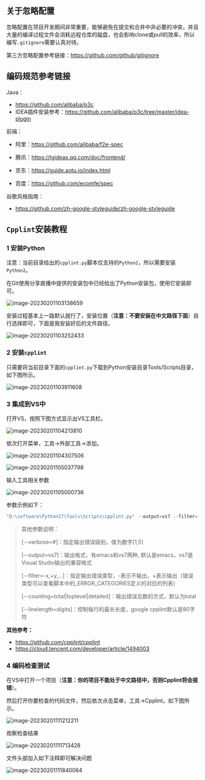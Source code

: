 ## 关于忽略配置

忽略配置在项目开发期间非常重要，能够避免在提交和合并中非必要的冲突，并且大量的编译过程文件会消耗远程仓库的磁盘，也会影响clone或pull的效率，所以编写`.gitignore`需要认真对待。

第三方忽略配置参考链接：https://github.com/github/gitignore

## 编码规范参考链接

Java：

- https://github.com/alibaba/p3c
-  IDEA插件安装参考：https://github.com/alibaba/p3c/tree/master/idea-plugin

前端：

- 阿里：https://github.com/alibaba/f2e-spec

- 腾讯：https://tgideas.qq.com/doc/frontend/
- 京东：https://guide.aotu.io/index.html
- 百度：https://github.com/ecomfe/spec

谷歌风格指南：

- https://github.com/zh-google-styleguide/zh-google-styleguide

## `Cpplint`安装教程

### 1 安装Python

注意：当前目录给出的`cpplint.py`脚本仅支持的`Python2`，所以需要安装`Python2`。

在Git使用分享直播中提供的安装包中已经给出了Python安装包，使用它安装即可。

![image-20230201103138659](imgs/image-20230201103138659.png)

安装过程基本上一路默认就行了，安装位置（**注意：不要安装在中文路径下面**）自行选择即可，下面是我安装好后的文件路径。

![image-20230201103252433](imgs/image-20230201103252433.png)

### 2 安装`cpplint`

只需要将当前目录下面的`cpplint.py`下载到Python安装目录Tools/Scripts目录，如下图所示。

![image-20230201103911608](imgs/image-20230201103911608.png)

### 3 集成到VS中

打开VS，按照下图方式显示出VS工具栏。

![image-20230201104213810](imgs/image-20230201104213810.png)

依次打开菜单，工具->外部工具->添加。

![image-20230201104307506](imgs/image-20230201104307506.png)

![image-20230201105037798](imgs/image-20230201105037798.png)

输入工具相关参数

![image-20230201105000736](imgs/image-20230201105000736.png)

参数示例如下：

```powershell
"D:\software\Python27\Tools\Scripts\cpplint.py" --output=vs7 --filter=-readability/utf8,-build,-whitespace $(ItemPath)
```

> 其他参数说明：
>
> [--verbose=#]：指定输出错误级别，值为数字[1,5]
>
> [--output=vs7]：输出格式，有emacs和vs7两种, 默认是emacs，vs7是Visual Studio输出的兼容格式
>
> [--filter=-x,+y,...]：指定输出错误类型，-表示不输出，+表示输出（错误类型可以查看脚本中的_ERROR_CATEGORIES定义的对应的列表）
>
> [--counting=total|toplevel|detailed]：输出错误总数的方式，默认为total
>
> [--linelength=digits]：控制每行的最长长度，google cpplint默认是80字符

**其他参考：**

- https://github.com/cpplint/cpplint
- https://cloud.tencent.com/developer/article/1494003

### 4 编码检查测试

在VS中打开一个项目（**注意：你的项目不能处于中文路径中，否则Cpplint将会报错**）。

然后打开你要检查的代码文件，然后依次点击菜单，工具->Cpplint，如下图所示。

![image-20230201111212211](imgs/image-20230201111212211.png)

观察检查结果

![image-20230201111713428](imgs/image-20230201111713428.png)

文件头部加入如下注释即可解决问题

![image-20230201111840064](imgs/image-20230201111840064.png)